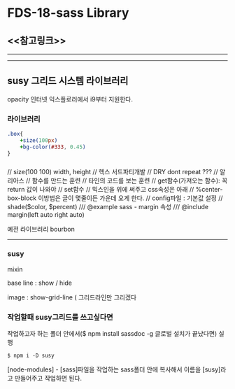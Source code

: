 FDS-18-sass Library
========



## <<참고링크>>
---
---
## susy 그리드 시스템 라이브러리
opacity 인터넷 익스플로러에서 i9부터 지원한다.

### 라이브러리
```sass
.box{
    +size(100px)
    +bg-color(#333, 0.45)
}
```


### 
// size(100 100) width, height
// 헥스 서드파티개발
// DRY dont repeat ???
// 알리아스
// 함수를 만드는 훈련
// 타인의 코드를 보는 훈련
// get함수(가져오는 함수): 꼭 return 값이 나와야 
// set함수
// 믹스인을 위에 써주고 css속성은 아래
// %center-box-block 이방법은 글이 몇줄이든 가운데 오게 한다.
// config파일 : 기본값 설정
// shade($color, $percent)
/// @example sass - margin 속성
/// 	@include margin(left auto right auto)


예전 라이브러리
bourbon


-----

### susy

mixin


base line : show / hide

image : show-grid-line ( 그리드라인만 그리겠다 




### 작업할때 susy그리드를 쓰고싶다면
작업하고자 하는 폴더 안에서($ npm install sassdoc -g 글로벌 설치가 끝났다면) 실행
```
$ npm i -D susy
```
[node-modules] - [sass]파일을 작업하는 sass폴더 안에 복사해서 이름을 [susy]라고 만들어주고 작업하면 된다.